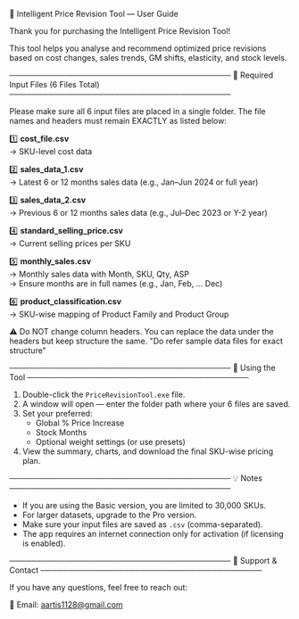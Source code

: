 📘 Intelligent Price Revision Tool — User Guide

Thank you for purchasing the Intelligent Price Revision Tool!

This tool helps you analyse and recommend optimized price revisions based on cost changes, sales trends, GM shifts, elasticity, and stock levels.

────────────────────────────────────────
📂 Required Input Files (6 Files Total)
────────────────────────────────────────

Please make sure all 6 input files are placed in a single folder. The file names and headers must remain EXACTLY as listed below:

1️⃣ **cost_file.csv**  
→ SKU-level cost data

2️⃣ **sales_data_1.csv**  
→ Latest 6 or 12 months sales data (e.g., Jan–Jun 2024 or full year)

3️⃣ **sales_data_2.csv**  
→ Previous 6 or 12 months sales data (e.g., Jul–Dec 2023 or Y-2 year)

4️⃣ **standard_selling_price.csv**  
→ Current selling prices per SKU

5️⃣ **monthly_sales.csv**  
→ Monthly sales data with Month, SKU, Qty, ASP  
→ Ensure months are in full names (e.g., Jan, Feb, ... Dec)

6️⃣ **product_classification.csv**  
→ SKU-wise mapping of Product Family and Product Group

⚠️ Do NOT change column headers. You can replace the data under the headers but keep structure the same.
"Do refer sample data files for exact structure"

────────────────────────────────────────
📝 Using the Tool
────────────────────────────────────────

1. Double-click the `PriceRevisionTool.exe` file.
2. A window will open — enter the folder path where your 6 files are saved.
3. Set your preferred:
   - Global % Price Increase
   - Stock Months
   - Optional weight settings (or use presets)
4. View the summary, charts, and download the final SKU-wise pricing plan.

────────────────────────────────────────
💡 Notes
────────────────────────────────────────

- If you are using the Basic version, you are limited to 30,000 SKUs.
- For larger datasets, upgrade to the Pro version.
- Make sure your input files are saved as `.csv` (comma-separated).
- The app requires an internet connection only for activation (if licensing is enabled).

────────────────────────────────────────
📩 Support & Contact
────────────────────────────────────────

If you have any questions, feel free to reach out:

📧 Email: aartis1128@gmail.com  

